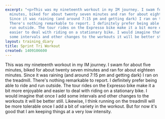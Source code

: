 ```yaml
---
excerpt: "<p>This was my nineteenth workout in my IM journey. I swam for about five
  minutes, biked for about twenty seven minutes and ran for about eighteen minutes.
  Since it was raining (and around 7:15 pm and getting dark) I ran on the treadmill.
  There's nothing remarkable to report. I definitely prefer being able to ride and
  run outside. The tour rides on the Expresso bike make it a bit more enjoyable and
  easier to deal with riding on a stationary bike. I would imagine that once I add
  some intervals and other changes to the workouts it will be better still."
layout: training_diary
title: Sprint Tri Workout
created: 1409106600
---
```

<p>This was my nineteenth workout in my IM journey. I swam for about five minutes, biked for about twenty seven minutes and ran for about eighteen minutes. Since it was raining (and around 7:15 pm and getting dark) I ran on the treadmill. There's nothing remarkable to report. I definitely prefer being able to ride and run outside. The tour rides on the Expresso bike make it a bit more enjoyable and easier to deal with riding on a stationary bike. I would imagine that once I add some intervals and other changes to the workouts it will be better still. Likewise, I think running on the treadmill will be more tolerable once I add a bit of variety in the workout. But for now it's good that I am keeping things at a very low intensity.</p>
